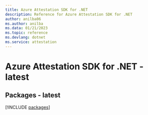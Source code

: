 ```yaml
---
title: Azure Attestation SDK for .NET
description: Reference for Azure Attestation SDK for .NET
author: anilba06
ms.author: anilba
ms.data: 01/21/2023
ms.topic: reference
ms.devlang: dotnet
ms.service: attestation
---
```

# Azure Attestation SDK for .NET - latest
## Packages - latest
[!INCLUDE [packages](attestation-index.md)]